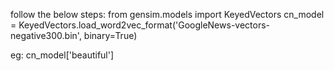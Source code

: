 follow the below steps:
from gensim.models import KeyedVectors
cn_model = KeyedVectors.load_word2vec_format('GoogleNews-vectors-negative300.bin', binary=True)


eg:
cn_model['beautiful']

